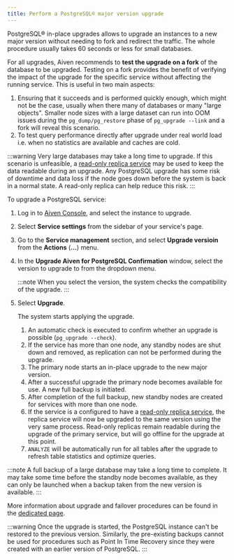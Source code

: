 ```yaml
---
title: Perform a PostgreSQL® major version upgrade
---
```


PostgreSQL® in-place upgrades allows to upgrade an instances to a new
major version without needing to fork and redirect the traffic. The
whole procedure usually takes 60 seconds or less for small databases.

For all upgrades, Aiven recommends to **test the upgrade on a fork** of
the database to be upgraded. Testing on a fork provides the benefit of
verifying the impact of the upgrade for the specific service without
affecting the running service. This is useful in two main aspects:

1.  Ensuring that it succeeds and is performed quickly enough, which
    might not be the case, usually when there many of databases or
    many "large objects". Smaller node sizes with a large dataset can
    run into OOM issues during the `pg_dump/pg_restore` phase of
    `pg_upgrade --link` and a fork will reveal this scenario.
1.  To test query performance directly after upgrade under real world
    load i.e. when no statistics are available and caches are cold.

:::warning
Very large databases may take a long time to upgrade. If this scenario
is unfeasible, a
[read-only replica service](create-read-replica) may be used to keep the data readable during an upgrade. Any
PostgreSQL upgrade has some risk of downtime and data loss if the node
goes down before the system is back in a normal state. A read-only
replica can help reduce this risk.
:::

To upgrade a PostgreSQL service:

1.  Log in to [Aiven Console](https://console.aiven.io/), and select the
    instance to upgrade.
1.  Select **Service settings** from the sidebar of your service's
    page.
1.  Go to the **Service management** section, and select **Upgrade
    versioin** from the **Actions** (**...**) menu.
1.  In the **Upgrade Aiven for PostgreSQL Confirmation** window, select
    the version to upgrade to from the dropdown menu.

    :::note
    When you select the version, the system checks the compatibility of the
    upgrade.
    :::

1.  Select **Upgrade**.

    The system starts applying the upgrade.

    1.  An automatic check is executed to confirm whether an upgrade is
        possible (`pg_upgrade --check`).
    1.  If the service has more than one node, any standby nodes are
        shut down and removed, as replication can not be performed
        during the upgrade.
    1.  The primary node starts an in-place upgrade to the new major
        version.
    1.  After a successful upgrade the primary node becomes available
        for use. A new full backup is initiated.
    1.  After completion of the full backup, new standby nodes are
        created for services with more than one node.
    1.  If the service is a configured to have a
        [read-only replica service](create-read-replica), the replica service will now be upgraded to the
        same version using the very same process. Read-only replicas
        remain readable during the upgrade of the primary service, but
        will go offline for the upgrade at this point.
    1.  `ANALYZE` will be automatically run for all tables after the
        upgrade to refresh table statistics and optimize queries.

:::note
A full backup of a large database may take a long time to complete. It
may take some time before the standby node becomes available, as they
can only be launched when a backup taken from the new version is
available.
:::

More information about upgrade and failover procedures can be found in
the
[dedicated page](/docs/products/postgresql/concepts/upgrade-failover).

:::warning
Once the upgrade is started, the PostgreSQL instance can't be restored
to the previous version. Similarly, the pre-existing backups cannot be
used for procedures such as Point In Time Recovery since they were
created with an earlier version of PostgreSQL.
:::
